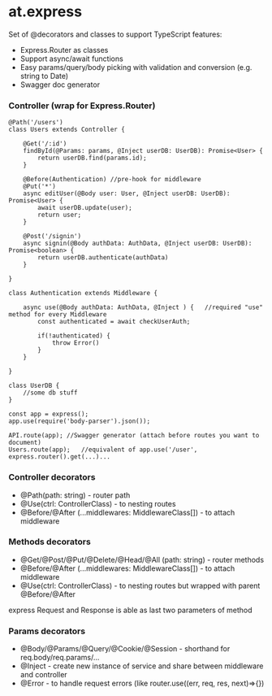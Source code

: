 # at.express

Set of @decorators and classes to support TypeScript features:

* Express.Router as classes
* Support async/await functions
* Easy params/query/body picking with validation and conversion (e.g. string to Date)
* Swagger doc generator

### Controller (wrap for Express.Router)

```
@Path('/users')
class Users extends Controller {

    @Get('/:id')
    findById(@Params: params, @Inject userDB: UserDB): Promise<User> {
        return userDB.find(params.id);
    }

    @Before(Authentication) //pre-hook for middleware
    @Put('*')
    async editUser(@Body user: User, @Inject userDB: UserDB): Promise<User> {
        await userDB.update(user);
        return user;
    }

    @Post('/signin')
    async signin(@Body authData: AuthData, @Inject userDB: UserDB): Promise<boolean> {
        return userDB.authenticate(authData)
    }

}

class Authentication extends Middleware {

    async use(@Body authData: AuthData, @Inject ) {   //required "use" method for every Middleware
        const authenticated = await checkUserAuth;

        if(!authenticated) {
            throw Error()
        }
    }

}

class UserDB {
    //some db stuff
}

const app = express();
app.use(require('body-parser').json());

API.route(app); //Swagger generator (attach before routes you want to document)
Users.route(app);   //equivalent of app.use('/user', express.router().get(...)...
```

### Controller decorators

* @Path(path: string) - router path
* @Use(ctrl: ControllerClass) - to nesting routes
* @Before/@After (...middlewares: MiddlewareClass[]) - to attach middleware

### Methods decorators

* @Get/@Post/@Put/@Delete/@Head/@All (path: string) - router methods
* @Before/@After (...middlewares: MiddlewareClass[]) - to attach middleware
* @Use(ctrl: ControllerClass) - to nesting routes but wrapped with parent @Before/@After

express Request and Response is able as last two parameters of method

### Params decorators

* @Body/@Params/@Query/@Cookie/@Session - shorthand for req.body/req.params/...
* @Inject - create new instance of service and share between middleware and controller
* @Error - to handle request errors (like router.use((err, req, res, next)=>{})